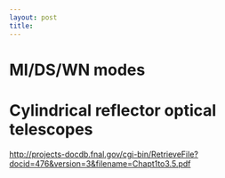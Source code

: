 ```yaml
---
layout: post
title: 
---
```


# MI/DS/WN modes

# Cylindrical reflector optical telescopes

http://projects-docdb.fnal.gov/cgi-bin/RetrieveFile?docid=476&version=3&filename=Chapt1to3.5.pdf




